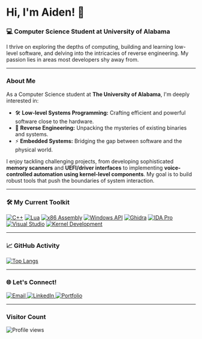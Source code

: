 # Hi, I'm Aiden! 👋

### 💻 Computer Science Student at University of Alabama

I thrive on exploring the depths of computing, building and learning low-level software, and delving into the intricacies of reverse engineering. My passion lies in areas most developers shy away from.

---

### About Me

As a Computer Science student at **The University of Alabama**, I'm deeply interested in:
- 🛠️ **Low-level Systems Programming:** Crafting efficient and powerful software close to the hardware.
- 🔬 **Reverse Engineering:** Unpacking the mysteries of existing binaries and systems.
- ⚡ **Embedded Systems:** Bridging the gap between software and the physical world.

I enjoy tackling challenging projects, from developing sophisticated **memory scanners** and **UEFI/driver interfaces** to implementing **voice-controlled automation using kernel-level components**. My goal is to build robust tools that push the boundaries of system interaction.

---

### 🛠️ My Current Toolkit

[![C++](https://img.shields.io/badge/-C++-00599C?logo=cplusplus&logoColor=white&style=for-the-badge)](https://isocpp.org/)
[![Lua](https://img.shields.io/badge/-Lua-2C2D72?logo=lua&logoColor=white&style=for-the-badge)](https://www.lua.org/)
[![x86 Assembly](https://img.shields.io/badge/-x86%20Assembly-663399?logo=assemblyscript&logoColor=white&style=for-the-badge)](https://en.wikipedia.org/wiki/X86_assembly_language)
[![Windows API](https://img.shields.io/badge/-Windows%20API-0078D4?logo=windows&logoColor=white&style=for-the-badge)](https://learn.microsoft.com/en-us/windows/win32/api/)
[![Ghidra](https://img.shields.io/badge/-Ghidra-FF7F50?logo=ghidra&logoColor=white&style=for-the-badge)](https://ghidra-sre.org/)
[![IDA Pro](https://img.shields.io/badge/-IDA%20Pro-000000?logo=ida-pro&logoColor=white&style=for-the-badge)](https://hex-rays.com/ida-pro/)
[![Visual Studio](https://img.shields.io/badge/-Visual%20Studio-5C2D91?logo=visualstudio&logoColor=white&style=for-the-badge)](https://visualstudio.microsoft.com/)
[![Kernel Development](https://img.shields.io/badge/-Kernel%20Dev-4CAF50?logo=linux&logoColor=white&style=for-the-badge)](https://en.wikipedia.org/wiki/Linux_kernel)

---

### 📈 GitHub Activity
[![Top Langs](https://github-readme-stats.vercel.app/api/top-langs/?username=Aiden-10&layout=compact&theme=dark)](https://github.com/anuraghazra/github-readme-stats)

---

### 🌐 Let's Connect!

<p>
  <a href="mailto:aiden.slabiak@gmail.com">
    <img src="https://img.shields.io/badge/-Email-D14836?style=for-the-badge&logo=gmail&logoColor=white" alt="Email">
  </a>
  <a href="https://linkedin.com/in/aiden-slabiak-115831296" target="_blank">
    <img src="https://img.shields.io/badge/-LinkedIn-0A66C2?style=for-the-badge&logo=linkedin&logoColor=white" alt="LinkedIn">
  </a>
  <a href="https://aidenslabiak.com" target="_blank">
    <img src="https://img.shields.io/badge/-Portfolio-5F256B?style=for-the-badge&logo=react&logoColor=white" alt="Portfolio">
  </a>
  </p>

---

### Visitor Count

![Profile views](https://komarev.com/ghpvc/?username=Aiden-10&label=Profile%20views&color=0e75b6&style=flat)
